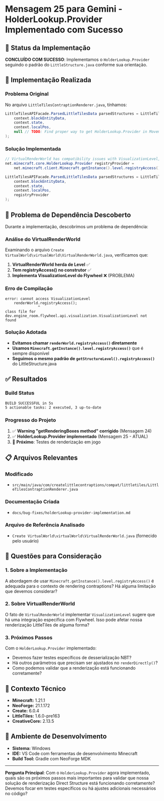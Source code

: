 # Mensagem 25 para Gemini - HolderLookup.Provider Implementado com Sucesso

## 🎯 Status da Implementação

**CONCLUÍDO COM SUCESSO**: Implementamos o `HolderLookup.Provider` seguindo o padrão do `LittleStructure.java` conforme sua orientação.

## 🔧 Implementação Realizada

### Problema Original
No arquivo `LittleTilesContraptionRenderer.java`, tínhamos:
```java
LittleTilesAPIFacade.ParsedLittleTilesData parsedStructures = LittleTilesAPIFacade.parseStructuresFromNBT(
    context.blockEntityData, 
    context.state, 
    context.localPos, 
    null // TODO: Find proper way to get HolderLookup.Provider in MovementBehaviour context
);
```

### Solução Implementada
```java
// VirtualRenderWorld has compatibility issues with VisualizationLevel, so use client level directly
net.minecraft.core.HolderLookup.Provider registryProvider = 
    net.minecraft.client.Minecraft.getInstance().level.registryAccess();

LittleTilesAPIFacade.ParsedLittleTilesData parsedStructures = LittleTilesAPIFacade.parseStructuresFromNBT(
    context.blockEntityData, 
    context.state, 
    context.localPos, 
    registryProvider
);
```

## 🚧 Problema de Dependência Descoberto

Durante a implementação, descobrimos um problema de dependência:

### Análise do VirtualRenderWorld
Examinando o arquivo `Create VirtualWorld\virtualWorld\VirtualRenderWorld.java`, verificamos que:
1. **VirtualRenderWorld herda de Level** ✅
2. **Tem registryAccess() no construtor** ✅ 
3. **Implementa VisualizationLevel do Flywheel** ❌ (PROBLEMA)

### Erro de Compilação
```
error: cannot access VisualizationLevel
    renderWorld.registryAccess();
               ^
class file for dev.engine_room.flywheel.api.visualization.VisualizationLevel not found
```

### Solução Adotada
- **Evitamos chamar `renderWorld.registryAccess()` diretamente**
- **Usamos `Minecraft.getInstance().level.registryAccess()`** que é sempre disponível
- **Seguimos o mesmo padrão de `getStructureLevel().registryAccess()`** do LittleStructure.java

## ✅ Resultados

### Build Status
```bash
BUILD SUCCESSFUL in 5s
5 actionable tasks: 2 executed, 3 up-to-date
```

### Progresso do Projeto
1. ✅ **Warning "getRenderingBoxes method" corrigido** (Mensagem 24)
2. ✅ **HolderLookup.Provider implementado** (Mensagem 25 - ATUAL)
3. 🎯 **Próximo**: Testes de renderização em jogo

## 📋 Arquivos Relevantes

### Modificado
- `src/main/java/com/createlittlecontraptions/compat/littletiles/LittleTilesContraptionRenderer.java`

### Documentação Criada
- `docs/bug-fixes/holderLookup-provider-implementation.md`

### Arquivo de Referência Analisado
- `Create VirtualWorld\virtualWorld\VirtualRenderWorld.java` (fornecido pelo usuário)

## 🤔 Questões para Consideração

### 1. Sobre a Implementação
A abordagem de usar `Minecraft.getInstance().level.registryAccess()` é adequada para o contexto de rendering contraptions? Há alguma limitação que devemos considerar?

### 2. Sobre VirtualRenderWorld
O fato de `VirtualRenderWorld` implementar `VisualizationLevel` sugere que há uma integração específica com Flywheel. Isso pode afetar nossa renderização LittleTiles de alguma forma?

### 3. Próximos Passos
Com o `HolderLookup.Provider` implementado:
- Devemos fazer testes específicos de desserialização NBT?
- Há outros parâmetros que precisam ser ajustados no `renderDirectly()`?
- Como podemos validar que a renderização está funcionando corretamente?

## 🎯 Contexto Técnico
- **Minecraft:** 1.21.1
- **NeoForge:** 21.1.172  
- **Create:** 6.0.4
- **LittleTiles:** 1.6.0-pre163
- **CreativeCore:** 2.13.5

## 📝 Ambiente de Desenvolvimento
- **Sistema:** Windows
- **IDE:** VS Code com ferramentas de desenvolvimento Minecraft
- **Build Tool:** Gradle com NeoForge MDK

---

**Pergunta Principal**: Com o `HolderLookup.Provider` agora implementado, quais são os próximos passos mais importantes para validar que nossa solução de renderização Direct Structure está funcionando corretamente? Devemos focar em testes específicos ou há ajustes adicionais necessários no código?
